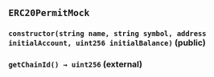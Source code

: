 ## `ERC20PermitMock`






### `constructor(string name, string symbol, address initialAccount, uint256 initialBalance)` (public)





### `getChainId() → uint256` (external)








